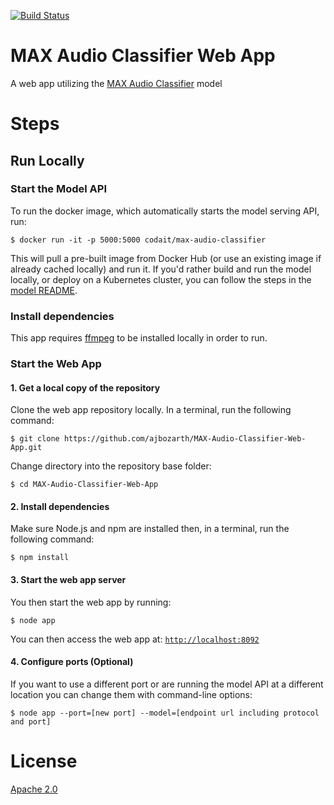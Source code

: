 [![Build Status](https://travis-ci.org/ajbozarth/MAX-Audio-Classifier-Web-App.svg?branch=master)](https://travis-ci.org/ajbozarth/MAX-Audio-Classifier-Web-App)

# MAX Audio Classifier Web App

A web app utilizing the [MAX Audio Classifier](https://github.com/IBM/MAX-Audio-Classifier) model

# Steps

## Run Locally

### Start the Model API

To run the docker image, which automatically starts the model serving API, run:

```
$ docker run -it -p 5000:5000 codait/max-audio-classifier
```

This will pull a pre-built image from Docker Hub (or use an existing image if already cached locally) and run it.
If you'd rather build and run the model locally, or deploy on a Kubernetes cluster, you can follow the steps in the
[model README](https://github.com/IBM/MAX-Audio-Classifier/#steps).

### Install dependencies

This app requires [ffmpeg](https://www.ffmpeg.org) to be installed locally in order to run.

### Start the Web App

#### 1. Get a local copy of the repository

Clone the web app repository locally. In a terminal, run the following command:

```
$ git clone https://github.com/ajbozarth/MAX-Audio-Classifier-Web-App.git
```

Change directory into the repository base folder:

```
$ cd MAX-Audio-Classifier-Web-App
```

#### 2. Install dependencies

Make sure Node.js and npm are installed then, in a terminal, run the following command:

```
$ npm install
```

#### 3. Start the web app server

You then start the web app by running:

```
$ node app
```

You can then access the web app at: [`http://localhost:8092`](http://localhost:8092)

#### 4. Configure ports (Optional)

If you want to use a different port or are running the model API at a different location you can change them with command-line options:

```
$ node app --port=[new port] --model=[endpoint url including protocol and port]
```

# License
[Apache 2.0](LICENSE)
